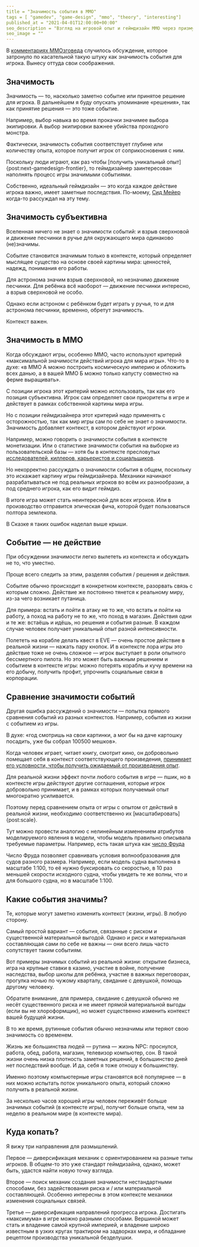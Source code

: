```yaml
---
title = "Значимость события в ММО"
tags = [ "gamedev", "game-design", "mmo", "theory", "interesting"]
published_at = "2021-04-01T12:00:00+00:00"
seo_description = "Взгляд на игровой опыт и геймдизайн ММО через призму значимости событий для игрока."
seo_image = ""
---
```


В [комментариях ММОзговеда](https://mmozg.net/hah/2021/03/26/nuzhen-li-nam-novyy-mir.html) случилось обсуждение, которое затронуло по касательной такую штуку как значимость события для игрока. Вынесу оттуда свои соображения.

<!-- more -->

## Значимость

Значимость — то, насколько заметно событие или принятое решение для игрока. В дальнейшем я буду опускать упоминание «решения», так как принятие решения — это тоже событие.

Например, выбор навыка во время прокачки значимее выбора экипировки. А выбор экипировки важнее убийства проходного монстра.

Фактически, значимость события соответствует глубине или количеству опыта, которое получит игрок от соприкосновения с ним.

Поскольку люди играют, как раз чтобы [получить уникальный опыт]{post:next-gamedesign-frontier}, то геймдизайнер заинтересован наполнять процесс игры значимыми событиями.

Собственно, идеальный геймдизайн — это когда каждое действие игрока важно, имеет заметные последствия. По-моему, [Сид Мейер](https://ru.wikipedia.org/wiki/%D0%9C%D0%B5%D0%B9%D0%B5%D1%80,_%D0%A1%D0%B8%D0%B4) когда-то рассуждал на эту тему.

## Значимость субъективна

Вселенная ничего не знает о значимости событий: и взрыв сверхновой и движение песчинки в ручье для окружающего мира одинаково (не)значимы.

Событие становится значимым только в контексте, который определяет мыслящее существо на основе своей картины мира: ценностей, надежд, понимания его работы.

Для астронома значим взрыв сверхновой, но незначимо движение песчинки. Для ребёнка всё наоборот — движение песчинки интересно, а взрыв сверхновой не особо.

Однако если астроном с ребёнком будет играть у ручья, то и для астронома песчинки, временно, обретут значимость.

Контекст важен.

## Значимость в ММО

Когда обсуждают игры, особенно ММО, часто используют критерий «максимальной значимости действий игрока для мира игры». Что-то в духе: «в ММО А можно построить космическую империю и обложить всех данью, а в вашей ММО Б можно только капусту совместно на ферме выращивать».

С позиции игрока этот критерий можно использовать, так как его позиция субъективна. Игрок сам определяет свои приоритеты в игре и действует в рамках собственной картины мира игры.

Но с позиции геймдизайнера этот критерий надо применять с осторожностью, так как мир игры сам по себе не знает о значимости. Значимость добавляет контекст, в котором действуют игроки.

Например, можно говорить о значимости события в контексте монетизации. Или о статистике значимости события на выборке из пользовательской базы — хотя бы в контексте пресловутых [исследователей, киллеров, карьеристов и социальщиков](https://habr.com/ru/company/mailru/blog/263839/).

Но некорректно рассуждать о значимости события в общем, поскольку это искажает картину игры геймдизайнера. Механики начинают разрабатываться не под реальных игроков во всём их разнообразии, а под среднего игрока, как его видит геймдиз.

В итоге игра может стать неинтересной для всех игроков. Или в производство отправится эпическая фича, которой будет пользоваться полтора землекопа.

В Сказке я таких ошибок наделал выше крыши.

## Событие — не действие

При обсуждении значимости легко вылететь из контекста и обсуждать не то, что уместно.

Проще всего следить за этим, разделяя события / решения и действия.

Событие обычно происходит в конкретном контексте, разорвать связь с которым сложно. Действие же постоянно тянется к реальному миру, из-за чего возникает путаница.

Для примера: встать и пойти в атаку не то же, что встать и пойти на работу, а поход на работу не то же, что поход в магазин. Действия одни и те же: встаёшь и идёшь, но решения и события разные. В каждом случае человек получает уникальный опыт разной интенсивности.

Полететь на корабле делать квест в EVE — очень простое действие в реальной жизни — нажать пару кнопок. И в контексте лора игры это действие тоже не очень сложное — игрок выступает в роли опытного бессмертного пилота. Но это может быть важным решением и событием в контексте игры: можно потерять корабль и кучу времени на его добычу, получить профит, упрочнить социальные связи в корпорации.

## Сравнение значимости событий

Другая ошибка рассуждений о значимости — попытка прямого сравнения событий из разных контекстов. Например, события из жизни с событием из игры.

В духе: «год смотришь на свои картинки, а мог бы на даче картошку посадить, уже бы собрал 100500 мешков».

Когда человек играет, читает книгу, смотрит кино, он добровольно помещает себя в контекст соответствующего произведения, [принимает его условности, чтобы получить ожидаемый от произведения опыт](https://ru.wikipedia.org/wiki/%D0%9F%D1%80%D0%B8%D0%BE%D1%81%D1%82%D0%B0%D0%BD%D0%BE%D0%B2%D0%BA%D0%B0_%D0%BD%D0%B5%D0%B2%D0%B5%D1%80%D0%B8%D1%8F).

Для реальной жизни эффект почти любого события в игре — пшик, но в контексте игры действуют другие соглашения, которые игрок добровольно принимает, и в рамках которых получаемый опыт многократно усиливается.

Поэтому перед сравнением опыта от игры с опытом от действий в реальной жизни, необходимо соответственно их [масштабировать]{post:scale}.

Тут можно провести аналогию с нелинейным изменением атрибутов моделируемого явления в модели, чтобы модель правильно описывала требуемые параметры. Например, есть такая штука как [число Фруда](https://ru.wikipedia.org/wiki/%D0%A7%D0%B8%D1%81%D0%BB%D0%BE_%D0%A4%D1%80%D1%83%D0%B4%D0%B0)

Число Фруда позволяет сравнивать условия волнообразования для судов разного размера. Например, если модель судна выполнена в масштабе 1:100, то её нужно буксировать со скоростью, в 10 раз меньшей скорости исходного судна, чтобы увидеть те же волны, что и для большого судна, но в масштабе 1:100.

## Какие события значимы?

Те, которые могут заметно изменить контекст (жизни, игры). В любую сторону.

Самый простой вариант — события, связанные с риском и существенной материальной выгодой. Однако и риск и материальная составляющая сами по себе не важны — они всего лишь часто сопутствует таким событиям.

Вот примеры значимых событий из реальной жизни: открытие бизнеса, игра на крупные ставки в казино, участие в войне, получение наследства, выбор школы для ребёнка, участие в важных переговорах, прогулка ночью по чужому кварталу, свидание с девушкой, помощь другому человеку.

Обратите внимание, для примера, свидание с девушкой обычно не несёт существенного риска и не имеет прямой материальной выгоды (если вы не хлороформщик), но может существенно изменить контекст вашей будущей жизни.

В то же время, рутинные события обычно незначимы или теряют свою значимость со временем.

Жизнь же большинства людей — рутина — жизнь NPC: проснулся, работа, обед, работа, магазин, телевизор компьютер, сон. В такой жизни очень низка плотность заметных решений, в большинство дней нет последствий вообще. И да, себя я тоже отношу к большинству.

Именно поэтому компьютерные игры становятся всё популярнее — в них можно испытать поток уникального опыта, который сложно получить в реальной жизни.

За несколько часов хорошей игры человек переживёт больше значимых событий (в контексте игры), получит больше опыта, чем за неделю в реальном мире (в контексте мира).

## Куда копать?

Я вижу три направления для размышлений.

Первое — диверсификация механик с ориентированием на разные типы игроков. В общем-то это уже стандарт геймдизайна, однако, может быть, удастся найти новую точку взгляда.

Второе — поиск механик создания значимости нестандартными способами, без задействования риска и / или материальной составляющей. Особенно интересны в этом контексте механики изменения социальных связей.

Третье — диверсификация направлений прогресса игрока. Достигать «максимума» в игре можно разными способами. Вершиной может стать и владение самой крупной империей, и владение широко известным в узких кругах трактиром на задворках мира, и обладание рецептом производства уникальной безделушки.
